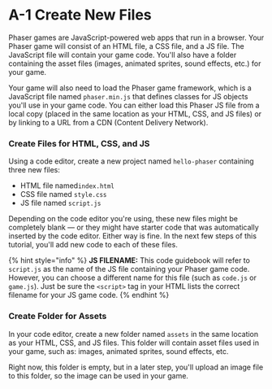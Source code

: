 # A-1 Create New Files

Phaser games are JavaScript-powered web apps that run in a browser. Your Phaser game will consist of an HTML file, a CSS file, and a JS file. The JavaScript file will contain your game code. You'll also have a folder containing the asset files \(images, animated sprites, sound effects, etc.\) for your game.

Your game will also need to load the Phaser game framework, which is a JavaScript file named `phaser.min.js` that defines classes for JS objects you'll use in your game code. You can either load this Phaser JS file from a local copy \(placed in the same location as your HTML, CSS, and JS files\) or by linking to a URL from a CDN \(Content Delivery Network\).

### Create Files for HTML, CSS, and JS

Using a code editor, create a new project named `hello-phaser` containing three new files:

* HTML file named`index.html`
* CSS file named `style.css`
* JS file named `script.js`

Depending on the code editor you're using, these new files might be completely blank — or they might have starter code that was automatically inserted by the code editor. Either way is fine. In the next few steps of this tutorial, you'll add new code to each of these files.

{% hint style="info" %}
**JS FILENAME:**  This code guidebook will refer to `script.js` as the name of the JS file containing your Phaser game code. However, you can choose a different name for this file \(such as `code.js` or `game.js`\). Just be sure the `<script>` tag in your HTML lists the correct filename for your JS game code.
{% endhint %}

### Create Folder for Assets

In your code editor, create a new folder named `assets` in the same location as your HTML, CSS, and JS files. This folder will contain asset files used in your game, such as:  images, animated sprites, sound effects, etc.

Right now, this folder is empty, but in a later step, you'll upload an image file to this folder, so the image can be used in your game.



